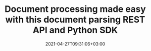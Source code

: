 ---
############################# Static ############################
layout: "product"
date: 2021-04-27T09:31:06+03:00
draft: false

product: "Parser"
product_tag: "parser"
platform: "Python"
platform_tag: "python"

############################# Head ############################
head_title: "Parse Documents and Extract Data with Python"
head_description: "Parse documents by template and fetch plain and formatted text, markdown text, HTML tags, images and document information using Python."

############################# Header ############################
title: "Document processing made easy with this document parsing REST API and Python SDK"
description: "Extract data from over than 40 popular document formats. Parse documents applying a template in a batch process."
button:
    enable: true

############################# SubMenu ############################
submenu:
    enable: true
    
    left:
        img_alt: "GroupDocs.Parser Cloud SDK for Python"
        image: "https://www.groupdocs.cloud/templates/groupdocscloud/images/sdk/272x272/groupdocs_parser-for-python.webp"
        product: "GroupDocs.Parser"
        platform: "Cloud SDK for Python"

    middle:
        button:
            # button loop
            - link: "#overview"
              text: "Overview"

            # button loop
            - link: "#features"
              text: "Features"


            # button loop
            - link: "https://docs.groupdocs.cloud/parser/release-notes/"
              text: "Release Notes"

            # button loop
            - link: "https://purchase.groupdocs.cloud/pricing"
              text: "Pricing"

    right:
        link_download: "https://groupdocscloud.github.io/"
        link_learn: "https://docs.groupdocs.cloud/parser/"
        link_buy: "https://purchase.groupdocs.cloud/buy"

############################# Overview ############################
overview:
    enable: true
    content: |
      GroupDocs.Parser Cloud for Python allows to parse data from over 50 popular document types. Text extraction, image extraction, parsing data by template are most valuable features of GroupDocs.Parser and available in our Cloud REST API service. With our SDK it is possible to solve many document processing automation tasks and extract data easily just applying a predefined template.
      Along with the regular documents, you can use the supported features on password protected files and containers like ZIP archives, OST/PST mail data files, eBooks, markups, and PDF portfolios in your Python applications.
    tabs:
      enable: true
      
      ## TAB ONE ##
      tab_one:
        description: |
          An overview of the features supported by the document parser Cloud API.
      
        left:
          enable: true
          icon: "fas fa-list-ul"
          title: "Features"
          content: |
            * Parse documents
            * Parse document by template
            * Extract text
            * Extract images
            * Extract metadata
        right:
          enable: true
          icon: "fas fa-files-o"
          title: "Extract from Documents"
          content: |
            * Emails
            * eBooks
            * PDF files
            * PDF Portfolio
            * Files within ZIP archives
            * Text and Markup documents
            * Microsoft & OpenDocument Formats
      
      ## TAB TWO ##
      tab_two:
        description: |
          Document parser Cloud API supported formats.

        left:
          enable: true
          table:
            # table loop
            - title: "Microsoft Office Formats"
              content: |
                * **Word Processing**: DOC, DOCX, DOCM, DOT, DOTX, DOTM
                * **Spreadsheets**: XLS, XLSX, XLSM, XLSB, XLT, XLTX, XLTM, XLA, XLAM
                * **Presentations**: PPT, PPTX, PPTM, PPS, PPSX, PPSM, POT, POTX, POTM
                * **OneNote**: ONE

        right:
          enable: true
          table:
            # table loop
            - title: "OpenDocument & Other Formats"
              content: |
                * **OpenDocument Formats**: ODT, OTT, ODS, OTS, ODP, OTP
                * **Text**: TXT, RTF
                * **Markup**: HTML, XHTML, MHTML, MD, XML
                * **Portable Formats**: PDF
                * **Email**: PST, OST, EML, EMLX, MSG
                * **eBook Formats**: EPUB, FB2, CHM
                * **Other**: NUMBERS, CSV, ZIP


      ## TAB THREE ##
      tab_three:
        description: |
          Supported Operating Systems and Frameworks
      
        left:
          enable: true
          table:
            # table loop
            - icon: "fab fa-windows"
              title: "Operating Systems"
              content: |
                * Microsoft Windows Desktop
                * Microsoft Windows Server
                * Linux
                * MacOS

            # table loop
            - icon: "fas fa-code"
              title: "Supported Frameworks"
              content: |
                * Java 7 (1.7) and above

        right:
          enable: true
          table:
            # table loop
            - icon: "fas fa-cogs"
              title: "Development Environments"
              content: |
                * NetBeans
                * IntelliJ IDEA
                * Eclipse
            # table loop
            - icon: "fas fa-tools"
              title: "Build Automation Tool"
              content: |
                * Maven

############################# Features ############################
features:
    enable: true
    title: "Document Parser REST API Features"

    feature:
      # feature loop
      - icon: "fas fa-files-o"
        content: "Parse PDF, word processing documents, spreadsheets & presentations"

      # feature loop
      - icon: "fas fa-file"
        content: "Parse Microsoft Word, Excel, PowerPoint and OpenDocument template files"

      # feature loop
      - icon: "fas fa-file-text"
        content: "Parse Macro-Enabled document & templates for MS Word, Excel & PowerPoint"
      
      # feature loop
      - icon: "fas fa-file-text-o"
        content: "Extract text content from the whole document"

      # feature loop
      - icon: "fas fa-file-image-o"
        content: "Extract text and images from specific pages"

      # feature loop
      - icon: "fas fa-font"
        content: "Extract formatted text by setting extraction mode"

      # feature loop
      - icon: "fas fa-file-archive-o"
        content: "Extract text from the documents in ZIP archives or Emails"

      # feature loop
      - icon: "fas fa-envelope-o"
        content: "Retrieve documents from Emails, PDF portfolios & MS Outlook storages"

      # feature loop
      - icon: "fas fa-files-o"
        content: "Get document page count and other information"
    
    more_feature:
      # more_feature_loop
      - title: "Extract Data from a Document applying a template"
        content: "GroupDocs.Parser Cloud API, allows to extract data from documents by a template. You may define a template for your typical documents such as invoices, receipts, reports and applying the template you can easily extract data for further processing. Following example shows how to extract data by template."

      # more_feature_loop
      - title: "Extract data from documents by template - Python"
        content: |          
          
          ```Python
          # For complete examples and data files, please go to https://github.com/groupdocs-parser-cloud/groupdocs-parser-cloud-python-samples
          import groupdocs_parser_cloud
    
          app_sid = "XXXX-XXXX-XXXX-XXXX" # Get AppKey and AppSID from https://dashboard.groupdocs.cloud
          app_key = "XXXXXXXXXXXXXXXX" # Get AppKey and AppSID from https://dashboard.groupdocs.cloud
      
          parseApi = groupdocs_parser_cloud.ParseApi.from_keys(app_sid, app_key)
    
          options = groupdocs_parser_cloud.ParseOptions()
          options.file_info = groupdocs_parser_cloud.FileInfo()
          options.file_info.file_path = "words-processing/docx/companies.docx"
          options.template_path = "templates/companies.json"
    
          request = groupdocs_parser_cloud.ParseRequest(options)
          result = parseApi.parse(request)
              ```

############################# Support ############################
support:
    enable: true

############################# Solutions ############################
solutions:
    enable: true
    title: "GroupDocs.Parser Cloud also offers individual document parsing SDKs for other languages as listed below:"

    solution:
        # solution loop
        - img_alt: "GroupDocs.Parser Cloud for cURL"
          image: "https://www.groupdocs.cloud/templates/groupdocscloud/images/sdk/272x272/groupdocs_parser-for-curl.webp"
          product: "GroupDocs.Parser"
          platform: "Cloud for cURL"
          link: "/parser/curl"

        # solution loop
        - img_alt: "GroupDocs.Parser Cloud SDK for .NET"
          image: "https://www.groupdocs.cloud/templates/groupdocscloud/images/sdk/272x272/groupdocs_parser-for-net.webp"
          product: "GroupDocs.Parser"
          platform: "Cloud SKD for .NET"
          link: "/parser/net"

        # solution loop
        - img_alt: "GroupDocs.Parser Cloud SDK for Java"
          image: "https://www.groupdocs.cloud/templates/groupdocscloud/images/sdk/272x272/groupdocs_parser-for-java.webp"
          product: "GroupDocs.Parser"
          platform: "Cloud SDK for Java"
          link: "/parser/java"

        # solution loop
        - img_alt: "GroupDocs.Parser Cloud SDK for PHP"
          image: "https://www.groupdocs.cloud/templates/groupdocscloud/images/sdk/272x272/groupdocs_parser-for-php.webp"
          product: "GroupDocs.Parser"
          platform: "Cloud SDK for PHP"
          link: "/parser/php"

        # solution loop
        - img_alt: "GroupDocs.Parser Cloud SDK for Ruby"
          image: "https://www.groupdocs.cloud/templates/groupdocscloud/images/sdk/272x272/groupdocs_parser-for-ruby.webp"
          product: "GroupDocs.Parser"
          platform: "Cloud SDK for Ruby"
          link: "/parser/ruby"

        # solution loop
        - img_alt: "GroupDocs.Parser Cloud SDK for Node.js"
          image: "https://www.groupdocs.cloud/templates/groupdocscloud/images/sdk/272x272/groupdocs_parser-for-node.webp"
          product: "GroupDocs.Parser"
          platform: "Cloud SDK for Node.js"
          link: "/parser/nodejs"
   

############################# Back to top ###############################
back_to_top:
  enable: true
---
